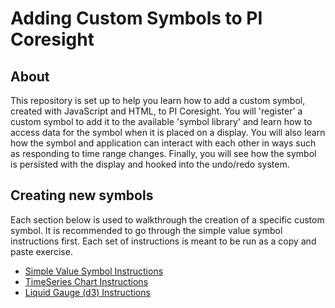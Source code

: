 # Adding Custom Symbols to PI Coresight
## About
This repository is set up to help you learn how to add a custom symbol, created with JavaScript and HTML, to PI Coresight. You will 'register' a custom symbol to add it to the available 'symbol library' and learn how to access data for the symbol when it is placed on a display. You will also learn how the symbol and application can interact with each other in ways such as responding to time range changes. Finally, you will see how the symbol is persisted with the display and hooked into the undo/redo system.

## Creating new symbols
Each section below is used to walkthrough the creation of a specific custom symbol. It is recommended to go through the simple value symbol instructions first. Each set of instructions is meant to be run as a copy and paste exercise.

* [Simple Value Symbol Instructions](/tutorials/simplevalue/)
* [TimeSeries Chart Instructions](/tutorials/timeserieschart/)
* [Liquid Gauge (d3) Instructions](/tutorials/liquidgauge/)